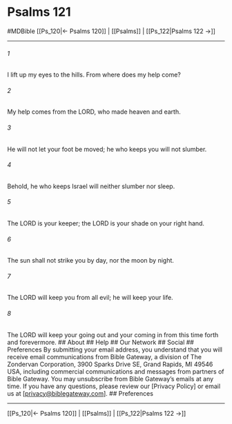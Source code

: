 # Psalms 121
#MDBible
[[Ps_120|← Psalms 120]] | [[Psalms]] | [[Ps_122|Psalms 122 →]]

***




###### 1 

I lift up my eyes to the hills. From where does my help come? 



###### 2 

My help comes from the LORD, who made heaven and earth. 



###### 3 

He will not let your foot be moved; he who keeps you will not slumber. 



###### 4 

Behold, he who keeps Israel will neither slumber nor sleep. 



###### 5 

The LORD is your keeper; the LORD is your shade on your right hand. 



###### 6 

The sun shall not strike you by day, nor the moon by night. 



###### 7 

The LORD will keep you from all evil; he will keep your life. 



###### 8 

The LORD will keep your going out and your coming in from this time forth and forevermore. ## About ## Help ## Our Network ## Social ## Preferences By submitting your email address, you understand that you will receive email communications from Bible Gateway, a division of The Zondervan Corporation, 3900 Sparks Drive SE, Grand Rapids, MI 49546 USA, including commercial communications and messages from partners of Bible Gateway. You may unsubscribe from Bible Gateway&rsquo;s emails at any time. If you have any questions, please review our [Privacy Policy] or email us at [privacy@biblegateway.com]. ## Preferences

***

[[Ps_120|← Psalms 120]] | [[Psalms]] | [[Ps_122|Psalms 122 →]]

